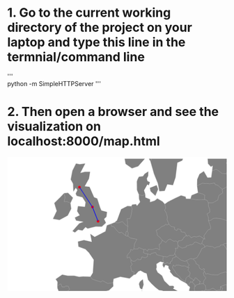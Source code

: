 # 1. Go to the current working directory of the project on your laptop and type this line in the termnial/command line  

'''  
python -m SimpleHTTPServer
'''  
  
 # 2. Then open a browser and see the visualization on localhost:8000/map.html
 ![This is how the visualization works](visualization.png)  